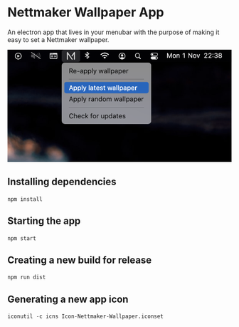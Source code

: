 # Nettmaker Wallpaper App

An electron app that lives in your menubar with the purpose of making it easy to set a Nettmaker wallpaper.

![Nettmaker Wallpaper App](docs/screenshot.png)

## Installing dependencies
```
npm install
```

## Starting the app

```
npm start
```

## Creating a new build for release

```
npm run dist
```

## Generating a new app icon

```
iconutil -c icns Icon-Nettmaker-Wallpaper.iconset
```